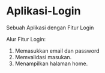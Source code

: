 # Aplikasi-Login
Sebuah Aplikasi dengan Fitur Login

Alur Fitur Login:
1. Memasukkan email dan password  
2. Memvalidasi masukan.  
3. Menampilkan halaman home.  
